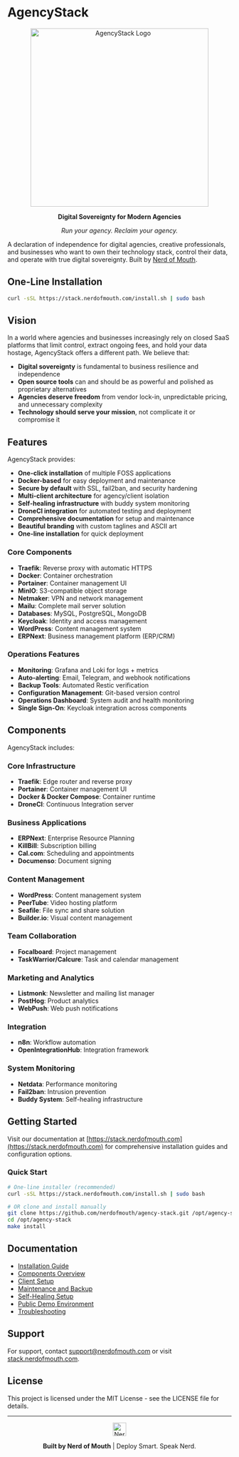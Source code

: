 # AgencyStack

<div align="center">
  <img src="docs/images/AgencyStack-logo.png" alt="AgencyStack Logo" width="400">
  <p><strong>Digital Sovereignty for Modern Agencies</strong></p>
  <p><em>Run your agency. Reclaim your agency.</em></p>
</div>

A declaration of independence for digital agencies, creative professionals, and businesses who want to own their technology stack, control their data, and operate with true digital sovereignty. Built by [Nerd of Mouth](https://stack.nerdofmouth.com).

## One-Line Installation

```bash
curl -sSL https://stack.nerdofmouth.com/install.sh | sudo bash
```

## Vision

In a world where agencies and businesses increasingly rely on closed SaaS platforms that limit control, extract ongoing fees, and hold your data hostage, AgencyStack offers a different path. We believe that:

- **Digital sovereignty** is fundamental to business resilience and independence
- **Open source tools** can and should be as powerful and polished as proprietary alternatives
- **Agencies deserve freedom** from vendor lock-in, unpredictable pricing, and unnecessary complexity
- **Technology should serve your mission**, not complicate it or compromise it

## Features

AgencyStack provides:
- **One-click installation** of multiple FOSS applications
- **Docker-based** for easy deployment and maintenance
- **Secure by default** with SSL, fail2ban, and security hardening
- **Multi-client architecture** for agency/client isolation
- **Self-healing infrastructure** with buddy system monitoring
- **DroneCI integration** for automated testing and deployment
- **Comprehensive documentation** for setup and maintenance
- **Beautiful branding** with custom taglines and ASCII art
- **One-line installation** for quick deployment

### Core Components
- **Traefik**: Reverse proxy with automatic HTTPS
- **Docker**: Container orchestration
- **Portainer**: Container management UI
- **MinIO**: S3-compatible object storage
- **Netmaker**: VPN and network management
- **Mailu**: Complete mail server solution
- **Databases**: MySQL, PostgreSQL, MongoDB
- **Keycloak**: Identity and access management
- **WordPress**: Content management system
- **ERPNext**: Business management platform (ERP/CRM)

### Operations Features
- **Monitoring**: Grafana and Loki for logs + metrics
- **Auto-alerting**: Email, Telegram, and webhook notifications
- **Backup Tools**: Automated Restic verification
- **Configuration Management**: Git-based version control
- **Operations Dashboard**: System audit and health monitoring
- **Single Sign-On**: Keycloak integration across components

## Components

AgencyStack includes:

### Core Infrastructure
- **Traefik**: Edge router and reverse proxy
- **Portainer**: Container management UI
- **Docker & Docker Compose**: Container runtime
- **DroneCI**: Continuous Integration server

### Business Applications
- **ERPNext**: Enterprise Resource Planning
- **KillBill**: Subscription billing
- **Cal.com**: Scheduling and appointments
- **Documenso**: Document signing

### Content Management
- **WordPress**: Content management system
- **PeerTube**: Video hosting platform
- **Seafile**: File sync and share solution
- **Builder.io**: Visual content management

### Team Collaboration
- **Focalboard**: Project management
- **TaskWarrior/Calcure**: Task and calendar management

### Marketing and Analytics
- **Listmonk**: Newsletter and mailing list manager
- **PostHog**: Product analytics
- **WebPush**: Web push notifications

### Integration
- **n8n**: Workflow automation
- **OpenIntegrationHub**: Integration framework

### System Monitoring
- **Netdata**: Performance monitoring
- **Fail2ban**: Intrusion prevention
- **Buddy System**: Self-healing infrastructure

## Getting Started

Visit our documentation at [https://stack.nerdofmouth.com](https://stack.nerdofmouth.com) for comprehensive installation guides and configuration options.

### Quick Start

```bash
# One-line installer (recommended)
curl -sSL https://stack.nerdofmouth.com/install.sh | sudo bash

# OR clone and install manually
git clone https://github.com/nerdofmouth/agency-stack.git /opt/agency-stack
cd /opt/agency-stack
make install
```

## Documentation

- [Installation Guide](https://stack.nerdofmouth.com/pages/installation.html)
- [Components Overview](https://stack.nerdofmouth.com/pages/components.html)
- [Client Setup](https://stack.nerdofmouth.com/pages/client-setup.html)
- [Maintenance and Backup](https://stack.nerdofmouth.com/pages/maintenance.html)
- [Self-Healing Setup](https://stack.nerdofmouth.com/pages/self-healing.html)
- [Public Demo Environment](https://stack.nerdofmouth.com/pages/demo-setup.html)
- [Troubleshooting](https://stack.nerdofmouth.com/pages/troubleshooting.html)

## Support

For support, contact [support@nerdofmouth.com](mailto:support@nerdofmouth.com) or visit [stack.nerdofmouth.com](https://stack.nerdofmouth.com).

## License

This project is licensed under the MIT License - see the LICENSE file for details.

---

<div align="center">
  <img src="docs/images/NerdofMouth-logo.png" alt="Nerd of Mouth" height="30">
  <p><strong>Built by Nerd of Mouth</strong> | Deploy Smart. Speak Nerd.</p>
</div>

